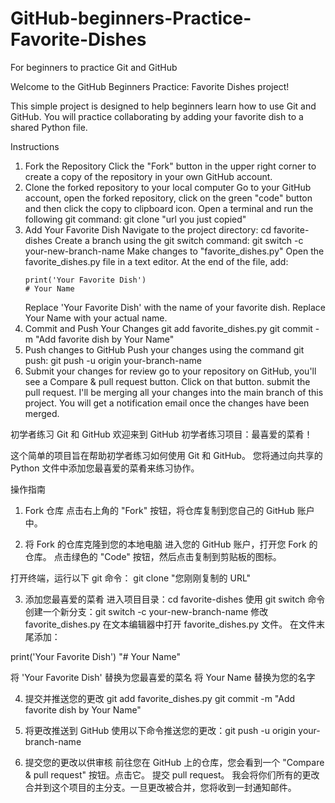 # GitHub-beginners-Practice-Favorite-Dishes
For beginners to practice Git and GitHub

Welcome to the GitHub Beginners Practice: Favorite Dishes project!

This simple project is designed to help beginners learn how to use Git and GitHub. 
You will practice collaborating by adding your favorite dish to a shared Python file.

Instructions
1. Fork the Repository
    Click the "Fork" button in the upper right corner to create a copy of the repository in your own GitHub account.
2. Clone the forked repository to your local computer
    Go to your GitHub account, open the forked repository, click on the green "code" button and then click the copy to clipboard icon.
    Open a terminal and run the following git command: git clone "url you just copied"
3. Add Your Favorite Dish
    Navigate to the project directory: cd favorite-dishes
    Create a branch using the git switch command: git switch -c your-new-branch-name
   Make changes to "favorite_dishes.py"
    Open the favorite_dishes.py file in a text editor. At the end of the file, add:
   ```
   print('Your Favorite Dish')
   # Your Name
   ```
   Replace 'Your Favorite Dish' with the name of your favorite dish. Replace Your Name with your actual name.
4. Commit and Push Your Changes
   git add favorite_dishes.py
   git commit -m "Add favorite dish by Your Name"
5. Push changes to GitHub
   Push your changes using the command git push: git push -u origin your-branch-name
6. Submit your changes for review
   go to your repository on GitHub, you'll see a Compare & pull request button. Click on that button.
   submit the pull request.
    I'll be merging all your changes into the main branch of this project. You will get a notification email once the changes have been merged.


初学者练习 Git 和 GitHub
欢迎来到 GitHub 初学者练习项目：最喜爱的菜肴！

这个简单的项目旨在帮助初学者练习如何使用 Git 和 GitHub。
您将通过向共享的 Python 文件中添加您最喜爱的菜肴来练习协作。

操作指南
1. Fork 仓库
点击右上角的 "Fork" 按钮，将仓库复制到您自己的 GitHub 账户中。

2. 将 Fork 的仓库克隆到您的本地电脑
进入您的 GitHub 账户，打开您 Fork 的仓库。
点击绿色的 "Code" 按钮，然后点击复制到剪贴板的图标。

打开终端，运行以下 git 命令： git clone "您刚刚复制的 URL"

3. 添加您最喜爱的菜肴
进入项目目录：cd favorite-dishes
使用 git switch 命令创建一个新分支：git switch -c your-new-branch-name
修改 favorite_dishes.py
在文本编辑器中打开 favorite_dishes.py 文件。
在文件末尾添加：

print('Your Favorite Dish')
"# Your Name"

将 'Your Favorite Dish' 替换为您最喜爱的菜名
将 Your Name 替换为您的名字

4. 提交并推送您的更改
git add favorite_dishes.py
git commit -m "Add favorite dish by Your Name"

5. 将更改推送到 GitHub
使用以下命令推送您的更改：git push -u origin your-branch-name

6. 提交您的更改以供审核
前往您在 GitHub 上的仓库，您会看到一个 "Compare & pull request" 按钮。点击它。
提交 pull request。
我会将你们所有的更改合并到这个项目的主分支。一旦更改被合并，您将收到一封通知邮件。

